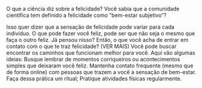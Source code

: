 O que a ciência diz sobre a felicidade?
Você sabia que a comunidade científica tem definido a felicidade como “bem-estar subjetivo”?

Isso quer dizer que a sensação de felicidade pode variar para cada indivíduo. O que pode fazer você feliz, pode ser que não seja o mesmo que faça o outro feliz. Já pensou nisso? Então, o que você acha de entrar em contato com o que te traz felicidade? (VER MAIS)
Você pode buscar encontrar os caminhos que funcionam melhor para você. Aqui vão algumas ideias:
Busque lembrar de momentos corriqueiros ou acontecimentos simples que deixaram você feliz.
Mantenha contato frequente (mesmo que de forma online) com pessoas que trazem a você a sensação de bem-estar. Faça dessa prática um ritual;
Pratique atividades físicas regularmente.

